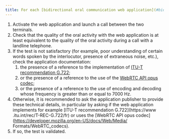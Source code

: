 ```yaml
---
title: For each [bidirectional oral communication web application](#bidirectional-oral-communication-web-application), is the application capable of encoding and decoding this communication with a range of frequencies whose limit higher is at least 7000 Hz?
---
```


1. Activate the web application and launch a call between the two terminals.
2. Check that the quality of the oral activity with the web application is at least equivalent to the quality of the oral activity during a call with a landline telephone.
3. If the test is not satisfactory (for example, poor understanding of certain words spoken by the interlocutor, presence of extraneous noise, etc.), check the application documentation:
   1. the presence of a reference to the implementation of [ITU-T recommendation G.722](https://www.itu.int/rec/T-REC-G.722/fr);
   2. or the presence of a reference to the use of the [WebRTC API opus codec](https://developer.mozilla.org/en-US/docs/Web/Media/Formats/WebRTC_codecs);
   3. or the presence of a reference to the use of encoding and decoding whose frequency is greater than or equal to 7000 Hz.
4. Otherwise, it is recommended to ask the application publisher to provide these technical details, in particular by asking if the web application implements for example [ITU-T recommendation G.722](https://www .itu.int/rec/T-REC-G.722/fr) or uses the [WebRTC API opus codec](https://developer.mozilla.org/en-US/docs/Web/Media/ Formats/WebRTC_codecs).
5. If so, the test is validated.